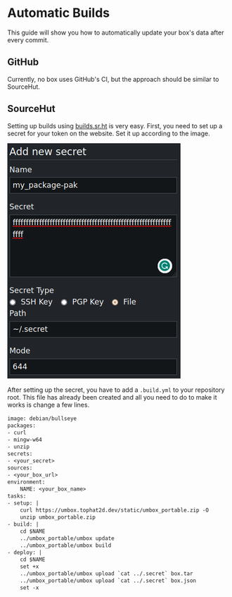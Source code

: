 # Automatic Builds

This guide will show you how to automatically update your box's data
after every commit.

## GitHub

Currently, no box uses GitHub's CI, but the approach should be similar
to SourceHut.

## SourceHut

Setting up builds using [builds.sr.ht](https://builds.sr.ht) is very easy.
First, you need to set up a secret for your token on the website. Set it up according to
the image.

![](/static/docs/maintainer/guides/02--secret-setup.png)

After setting up the secret, you have to add a `.build.yml` to your repository root.
This file has already been created and all you need to do to make it works is change a few lines.

```
image: debian/bullseye
packages:
- curl
- mingw-w64
- unzip
secrets:
- <your_secret>
sources:
- <your_box_url>
environment:
    NAME: <your_box_name>
tasks:
- setup: |
    curl https://umbox.tophat2d.dev/static/umbox_portable.zip -O
    unzip umbox_portable.zip
- build: |
    cd $NAME
    ../umbox_portable/umbox update
    ../umbox_portable/umbox build
- deploy: |
    cd $NAME
    set +x
    ../umbox_portable/umbox upload `cat ../.secret` box.tar
    ../umbox_portable/umbox upload `cat ../.secret` box.json
    set -x
```
